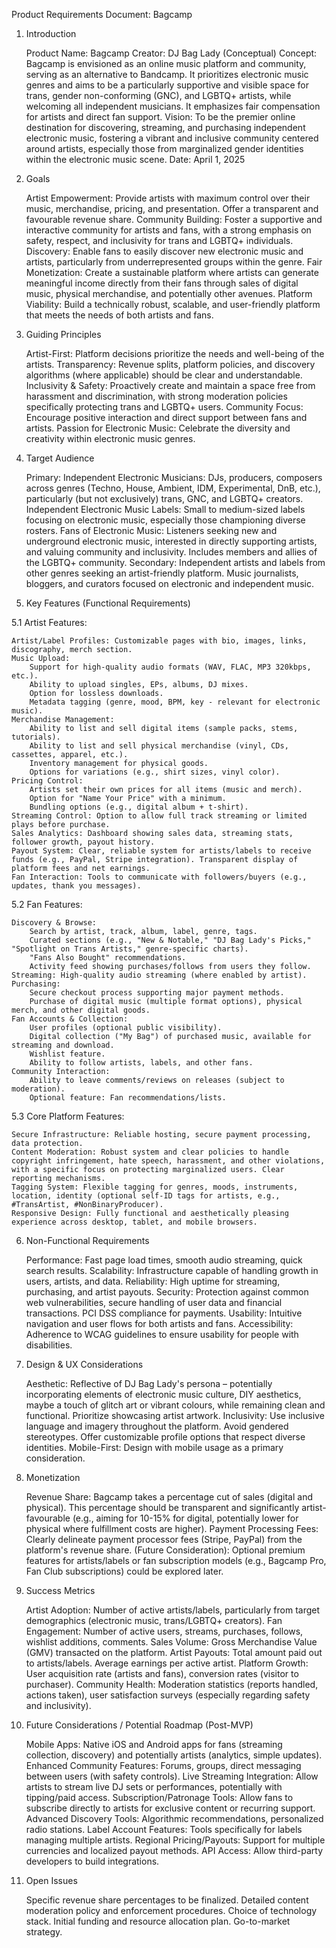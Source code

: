 Product Requirements Document: Bagcamp

1. Introduction

    Product Name: Bagcamp
    Creator: DJ Bag Lady (Conceptual)
    Concept: Bagcamp is envisioned as an online music platform and community, serving as an alternative to Bandcamp. It prioritizes electronic music genres and aims to be a particularly supportive and visible space for trans, gender non-conforming (GNC), and LGBTQ+ artists, while welcoming all independent musicians. It emphasizes fair compensation for artists and direct fan support.
    Vision: To be the premier online destination for discovering, streaming, and purchasing independent electronic music, fostering a vibrant and inclusive community centered around artists, especially those from marginalized gender identities within the electronic music scene.
    Date: April 1, 2025

2. Goals

    Artist Empowerment: Provide artists with maximum control over their music, merchandise, pricing, and presentation. Offer a transparent and favourable revenue share.
    Community Building: Foster a supportive and interactive community for artists and fans, with a strong emphasis on safety, respect, and inclusivity for trans and LGBTQ+ individuals.
    Discovery: Enable fans to easily discover new electronic music and artists, particularly from underrepresented groups within the genre.
    Fair Monetization: Create a sustainable platform where artists can generate meaningful income directly from their fans through sales of digital music, physical merchandise, and potentially other avenues.
    Platform Viability: Build a technically robust, scalable, and user-friendly platform that meets the needs of both artists and fans.

3. Guiding Principles

    Artist-First: Platform decisions prioritize the needs and well-being of the artists.
    Transparency: Revenue splits, platform policies, and discovery algorithms (where applicable) should be clear and understandable.
    Inclusivity & Safety: Proactively create and maintain a space free from harassment and discrimination, with strong moderation policies specifically protecting trans and LGBTQ+ users.
    Community Focus: Encourage positive interaction and direct support between fans and artists.
    Passion for Electronic Music: Celebrate the diversity and creativity within electronic music genres.

4. Target Audience

    Primary:
        Independent Electronic Musicians: DJs, producers, composers across genres (Techno, House, Ambient, IDM, Experimental, DnB, etc.), particularly (but not exclusively) trans, GNC, and LGBTQ+ creators.
        Independent Electronic Music Labels: Small to medium-sized labels focusing on electronic music, especially those championing diverse rosters.
        Fans of Electronic Music: Listeners seeking new and underground electronic music, interested in directly supporting artists, and valuing community and inclusivity. Includes members and allies of the LGBTQ+ community.
    Secondary:
        Independent artists and labels from other genres seeking an artist-friendly platform.
        Music journalists, bloggers, and curators focused on electronic and independent music.

5. Key Features (Functional Requirements)

5.1 Artist Features:

    Artist/Label Profiles: Customizable pages with bio, images, links, discography, merch section.
    Music Upload:
        Support for high-quality audio formats (WAV, FLAC, MP3 320kbps, etc.).
        Ability to upload singles, EPs, albums, DJ mixes.
        Option for lossless downloads.
        Metadata tagging (genre, mood, BPM, key - relevant for electronic music).
    Merchandise Management:
        Ability to list and sell digital items (sample packs, stems, tutorials).
        Ability to list and sell physical merchandise (vinyl, CDs, cassettes, apparel, etc.).
        Inventory management for physical goods.
        Options for variations (e.g., shirt sizes, vinyl color).
    Pricing Control:
        Artists set their own prices for all items (music and merch).
        Option for "Name Your Price" with a minimum.
        Bundling options (e.g., digital album + t-shirt).
    Streaming Control: Option to allow full track streaming or limited plays before purchase.
    Sales Analytics: Dashboard showing sales data, streaming stats, follower growth, payout history.
    Payout System: Clear, reliable system for artists/labels to receive funds (e.g., PayPal, Stripe integration). Transparent display of platform fees and net earnings.
    Fan Interaction: Tools to communicate with followers/buyers (e.g., updates, thank you messages).

5.2 Fan Features:

    Discovery & Browse:
        Search by artist, track, album, label, genre, tags.
        Curated sections (e.g., "New & Notable," "DJ Bag Lady's Picks," "Spotlight on Trans Artists," genre-specific charts).
        "Fans Also Bought" recommendations.
        Activity feed showing purchases/follows from users they follow.
    Streaming: High-quality audio streaming (where enabled by artist).
    Purchasing:
        Secure checkout process supporting major payment methods.
        Purchase of digital music (multiple format options), physical merch, and other digital goods.
    Fan Accounts & Collection:
        User profiles (optional public visibility).
        Digital collection ("My Bag") of purchased music, available for streaming and download.
        Wishlist feature.
        Ability to follow artists, labels, and other fans.
    Community Interaction:
        Ability to leave comments/reviews on releases (subject to moderation).
        Optional feature: Fan recommendations/lists.

5.3 Core Platform Features:

    Secure Infrastructure: Reliable hosting, secure payment processing, data protection.
    Content Moderation: Robust system and clear policies to handle copyright infringement, hate speech, harassment, and other violations, with a specific focus on protecting marginalized users. Clear reporting mechanisms.
    Tagging System: Flexible tagging for genres, moods, instruments, location, identity (optional self-ID tags for artists, e.g., #TransArtist, #NonBinaryProducer).
    Responsive Design: Fully functional and aesthetically pleasing experience across desktop, tablet, and mobile browsers.

6. Non-Functional Requirements

    Performance: Fast page load times, smooth audio streaming, quick search results.
    Scalability: Infrastructure capable of handling growth in users, artists, and data.
    Reliability: High uptime for streaming, purchasing, and artist payouts.
    Security: Protection against common web vulnerabilities, secure handling of user data and financial transactions. PCI DSS compliance for payments.
    Usability: Intuitive navigation and user flows for both artists and fans.
    Accessibility: Adherence to WCAG guidelines to ensure usability for people with disabilities.

7. Design & UX Considerations

    Aesthetic: Reflective of DJ Bag Lady's persona – potentially incorporating elements of electronic music culture, DIY aesthetics, maybe a touch of glitch art or vibrant colours, while remaining clean and functional. Prioritize showcasing artist artwork.
    Inclusivity: Use inclusive language and imagery throughout the platform. Avoid gendered stereotypes. Offer customizable profile options that respect diverse identities.
    Mobile-First: Design with mobile usage as a primary consideration.

8. Monetization

    Revenue Share: Bagcamp takes a percentage cut of sales (digital and physical). This percentage should be transparent and significantly artist-favourable (e.g., aiming for 10-15% for digital, potentially lower for physical where fulfillment costs are higher).
    Payment Processing Fees: Clearly delineate payment processor fees (Stripe, PayPal) from the platform's revenue share.
    (Future Consideration): Optional premium features for artists/labels or fan subscription models (e.g., Bagcamp Pro, Fan Club subscriptions) could be explored later.

9. Success Metrics

    Artist Adoption: Number of active artists/labels, particularly from target demographics (electronic music, trans/LGBTQ+ creators).
    Fan Engagement: Number of active users, streams, purchases, follows, wishlist additions, comments.
    Sales Volume: Gross Merchandise Value (GMV) transacted on the platform.
    Artist Payouts: Total amount paid out to artists/labels. Average earnings per active artist.
    Platform Growth: User acquisition rate (artists and fans), conversion rates (visitor to purchaser).
    Community Health: Moderation statistics (reports handled, actions taken), user satisfaction surveys (especially regarding safety and inclusivity).

10. Future Considerations / Potential Roadmap (Post-MVP)

    Mobile Apps: Native iOS and Android apps for fans (streaming collection, discovery) and potentially artists (analytics, simple updates).
    Enhanced Community Features: Forums, groups, direct messaging between users (with safety controls).
    Live Streaming Integration: Allow artists to stream live DJ sets or performances, potentially with tipping/paid access.
    Subscription/Patronage Tools: Allow fans to subscribe directly to artists for exclusive content or recurring support.
    Advanced Discovery Tools: Algorithmic recommendations, personalized radio stations.
    Label Account Features: Tools specifically for labels managing multiple artists.
    Regional Pricing/Payouts: Support for multiple currencies and localized payout methods.
    API Access: Allow third-party developers to build integrations.

11. Open Issues

    Specific revenue share percentages to be finalized.
    Detailed content moderation policy and enforcement procedures.
    Choice of technology stack.
    Initial funding and resource allocation plan.
    Go-to-market strategy.